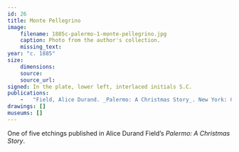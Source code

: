 ```yaml
---
id: 26
title: Monte Pellegrino
image:
    filename: 1885c-palermo-1-monte-pellegrino.jpg
    caption: Photo from the author's collection.
    missing_text: 
year: "c. 1885"
size:
    dimensions: 
    source: 
    source_url: 
signed: In the plate, lower left, interlaced initials S.C.
publications:
    -   "Field, Alice Durand. _Palermo: A Christmas Story_. New York: G.P. Putnam's Sons, 1885."
drawings: []
museums: []
---
```

One of five etchings published in Alice Durand Field’s _Palermo: A Christmas Story_.